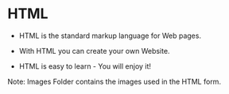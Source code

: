 # HTML

* HTML is the standard markup language for Web pages.

* With HTML you can create your own Website.

* HTML is easy to learn - You will enjoy it!


Note: 
Images Folder contains the images used in the HTML form.
